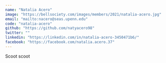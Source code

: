 ```yaml
---
name: "Natalia Acero"
image: "https://bellsociety.com/images/members/2021/natalia-acero.jpg"
email: "mailto:nacero@seas.upenn.edu"
code: "natalia-acero"
github: "https://github.com/natyacero98"
twitter: ""
linkedin: "https://linkedin.com/in/natalia-acero-3450471b6/"
facebook: "https://facebook.com/natalia.acero.37"
---
```

Scoot scoot